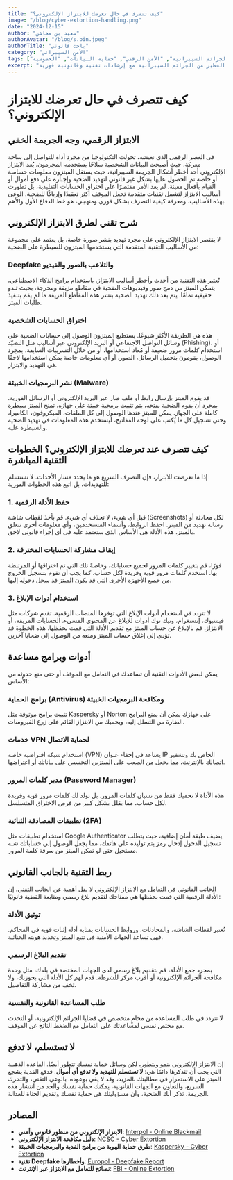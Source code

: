 ```yaml
---
title: "كيف تتصرف في حال تعرضك للابتزاز الإلكتروني؟"
image: "/blog/cyber-extortion-handling.png"
date: "2024-12-15"
author: "سعيد بن مخاشن"
authorAvatar: "/blog/s.bin.jpeg"
authorTitle: "باحث قانوني"
category: "الأمن السيبراني"
tags: ["الابتزاز الإلكتروني", "الجرائم السيبرانية", "الأمن الرقمي", "حماية البيانات", "الخصوصية"]
excerpt: "دليل شامل للتعامل مع الابتزاز الإلكتروني وحماية نفسك من هذا النوع الخطير من الجرائم السيبرانية مع إرشادات تقنية وقانونية فورية."
---
```


# كيف تتصرف في حال تعرضك للابتزاز الإلكتروني؟

## الابتزاز الرقمي، وجه الجريمة الخفي

في العصر الرقمي الذي نعيشه، تحولت التكنولوجيا من مجرد أداة للتواصل إلى ساحة معركة، حيث أصبحت البيانات الشخصية سلاحًا يستخدمه المجرمون. يُعد الابتزاز الإلكتروني أحد أخطر أشكال الجريمة السيبرانية، حيث يستغل المبتزون معلومات حساسة أو خاصة تم الحصول عليها بشكل غير قانوني لتهديد الضحية وإجباره على دفع أموال أو القيام بأفعال معينة. لم يعد الأمر مقتصرًا على اختراق الحسابات التقليدية، بل تطورت أساليب الابتزاز لتشمل تقنيات متقدمة تجعل الموقف أكثر تعقيدًا وإرباكًا للضحية. الوعي بهذه الأساليب، ومعرفة كيفية التصرف بشكل فوري ومنهجي، هو خط الدفاع الأول والأهم.

## شرح تقني لطرق الابتزاز الإلكتروني

لا يقتصر الابتزاز الإلكتروني على مجرد تهديد بنشر صورة خاصة، بل يعتمد على مجموعة من الأساليب التقنية المتقدمة التي يستخدمها المبتزون للسيطرة على الضحية:

### Deepfake والتلاعب بالصور والفيديو

تُعتبر هذه التقنية من أحدث وأخطر أساليب الابتزاز. باستخدام برامج الذكاء الاصطناعي، يتمكن المبتز من دمج صور وفيديوهات الضحية في مقاطع مزيفة ومحرجة، بحيث تبدو حقيقية تمامًا. يتم بعد ذلك تهديد الضحية بنشر هذه المقاطع المزيفة ما لم يقم بتنفيذ طلبات المبتز.

### اختراق الحسابات الشخصية

هذه هي الطريقة الأكثر شيوعًا. يستطيع المبتزون الوصول إلى حسابات الضحية على وسائل التواصل الاجتماعي أو البريد الإلكتروني عبر أساليب مثل التصيّد (Phishing)، أو استخدام كلمات مرور ضعيفة أو مُعاد استخدامها، أو من خلال التسريبات السابقة. بمجرد الوصول، يقومون بتحميل الرسائل، الصور، أو أي معلومات خاصة يمكن استخدامها لاحقًا في التهديد والابتزاز.

### نشر البرمجيات الخبيثة (Malware)

قد يقوم المبتز بإرسال رابط أو ملف ضار عبر البريد الإلكتروني أو الرسائل الفورية. بمجرد أن يقوم الضحية بفتحه، يتم تثبيت برمجية خبيثة على جهازه، تمنح المبتز سيطرة كاملة على الجهاز. يمكن للمبتز عندها الوصول إلى كل الملفات، الميكروفون، الكاميرا، وحتى تسجيل كل ما يُكتب على لوحة المفاتيح، ليستخدم هذه المعلومات في تهديد الضحية والسيطرة عليه.

## كيف تتصرف عند تعرضك للابتزاز الإلكتروني؟ الخطوات التقنية المباشرة

إذا ما تعرضت للابتزاز، فإن التصرف السريع هو ما يحدد مسار الأحداث. لا تستسلم للتهديدات، بل اتبع هذه الخطوات الفورية:

### 1. حفظ الأدلة الرقمية

قبل أي شيء، لا تحذف أي شيء. قم بأخذ لقطات شاشة (Screenshots) لكل محادثة أو رسالة تهديد من المبتز. احفظ الروابط، وأسماء المستخدمين، وأي معلومات أخرى تتعلق بالمبتز. هذه الأدلة هي الأساس الذي ستعتمد عليه في أي إجراء قانوني لاحق.

### 2. إيقاف مشاركة الحسابات المخترقة

فورًا، قم بتغيير كلمات المرور لجميع حساباتك، وخاصةً تلك التي تم اختراقها أو المرتبطة بها. استخدم كلمات مرور قوية وفريدة لكل حساب. كما يجب أن تقوم بتسجيل الخروج من جميع الأجهزة الأخرى التي قد يكون المبتز قد سجل دخوله إليها.

### 3. استخدام أدوات الإبلاغ

لا تتردد في استخدام أدوات الإبلاغ التي توفرها المنصات الرقمية. تقدم شركات مثل فيسبوك، إنستغرام، وتيك توك أدوات للإبلاغ عن المحتوى المسيء، الحسابات المزيفة، أو الابتزاز. قم بالإبلاغ عن حساب المبتز مع تقديم الأدلة التي قمت بحفظها. هذه الخطوة قد تؤدي إلى إغلاق حساب المبتز ومنعه من الوصول إلى ضحايا آخرين.

## أدوات وبرامج مساعدة

يمكن لبعض الأدوات التقنية أن تساعدك في التعامل مع الموقف أو حتى منع حدوثه من الأساس:

### برامج الحماية (Antivirus) ومكافحة البرمجيات الخبيثة

تثبيت برامج موثوقة مثل Kaspersky أو Norton على جهازك يمكن أن يمنع البرامج الضارة من التسلل إليه، ويحميك من الابتزاز القائم على زرع الفيروسات.

### خدمات VPN لحماية الاتصال

استخدام شبكة افتراضية خاصة (VPN) يساعد في إخفاء عنوان IP الخاص بك وتشفير اتصالك بالإنترنت، مما يجعل من الصعب على المبتزين التجسس على بياناتك أو اعتراضها.

### مدير كلمات المرور (Password Manager)

هذه الأداة لا تحميك فقط من نسيان كلمات المرور، بل تولد لك كلمات مرور قوية وفريدة لكل حساب، مما يقلل بشكل كبير من فرص الاختراق المتسلسل.

### تطبيقات المصادقة الثنائية (2FA)

استخدام تطبيقات مثل Google Authenticator يضيف طبقة أمان إضافية، حيث يتطلب تسجيل الدخول إدخال رمز يتم توليده على هاتفك، مما يجعل الوصول إلى حساباتك شبه مستحيل حتى لو تمكن المبتز من سرقة كلمة المرور.

## ربط التقنية بالجانب القانوني

الجانب القانوني في التعامل مع الابتزاز الإلكتروني لا يقل أهمية عن الجانب التقني. إن الأدلة الرقمية التي قمت بحفظها هي مفتاحك لتقديم بلاغ رسمي ومتابعة القضية قانونيًا:

### توثيق الأدلة

تُعتبر لقطات الشاشة، والمحادثات، وروابط الحسابات بمثابة أدلة إثبات قوية في المحاكم. فهي تساعد الجهات الأمنية في تتبع المبتز وتحديد هويته الجنائية.

### تقديم البلاغ الرسمي

بمجرد جمع الأدلة، قم بتقديم بلاغ رسمي لدى الجهات المختصة في بلدك، مثل وحدة مكافحة الجرائم الإلكترونية أو أقرب مركز للشرطة. قدم لهم كل الأدلة التي بحوزتك، ولا تخف من مشاركة التفاصيل.

### طلب المساعدة القانونية والنفسية

لا تتردد في طلب المساعدة من محامٍ متخصص في قضايا الجرائم الإلكترونية، أو التحدث مع مختص نفسي لمساعدتك على التعامل مع الضغط الناتج عن الموقف.

## لا تستسلم، لا تدفع

إن الابتزاز الإلكتروني ينمو ويتطور، لكن وسائل حماية نفسك تتطور أيضًا. القاعدة الذهبية التي يجب أن تتذكرها دائمًا هي: **لا تستسلم للتهديد ولا تدفع أي أموال**. فدفع الفدية يشجع المبتز على الاستمرار في مطالبتك بالمزيد، وقد لا يفي بوعوده. بالوعي التقني، والتحرك السريع، والتعاون مع الجهات القانونية، يمكنك حماية نفسك والحد من انتشار هذه الجريمة. تذكر أنك الضحية، وأن مسؤوليتك هي حماية نفسك وتقديم الجناة للعدالة.

## المصادر

- **الابتزاز الإلكتروني من منظور قانوني وأمني**: [Interpol - Online Blackmail](https://www.interpol.int/ar/Crimes/Cybercrime/Online-blackmail-and-extortion)
- **دليل مكافحة الابتزاز الإلكتروني**: [NCSC - Cyber Extortion](https://www.ncsc.gov.uk/cyber-extortion)
- **طرق حماية الهوية من برامج الفدية والبرمجيات الخبيثة**: [Kaspersky - Cyber Extortion](https://www.kaspersky.com/resource-center/threats/what-is-cyber-extortion)
- **تقنية Deepfake وأخطارها**: [Europol - Deepfake Report](https://www.europol.europa.eu/latest-news/europol-report-deepfake-threat-to-online-security)
- **نصائح للتعامل مع الابتزاز عبر الإنترنت**: [FBI - Online Extortion](https://www.fbi.gov/scams-and-safety/common-scams-and-crimes/online-extortion)